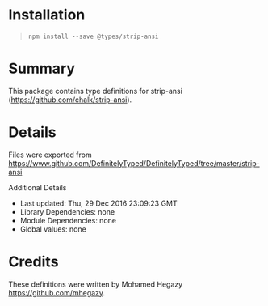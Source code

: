 # Installation
> `npm install --save @types/strip-ansi`

# Summary
This package contains type definitions for strip-ansi (https://github.com/chalk/strip-ansi).

# Details
Files were exported from https://www.github.com/DefinitelyTyped/DefinitelyTyped/tree/master/strip-ansi

Additional Details
 * Last updated: Thu, 29 Dec 2016 23:09:23 GMT
 * Library Dependencies: none
 * Module Dependencies: none
 * Global values: none

# Credits
These definitions were written by Mohamed Hegazy <https://github.com/mhegazy>.
